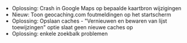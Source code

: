 ##
- Oplossing: Crash in Google Maps op bepaalde kaartbron wijzigingen
- Nieuw: Toon geocaching.com foutmeldingen op het startscherm
- Oplossing: Opslaan caches - "Vernieuwen en bewaren van lijst toewijzingen" optie slaat geen nieuwe caches op
- Oplossing: enkele zoekbalk problemen
